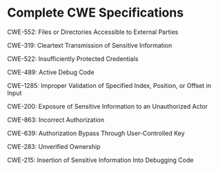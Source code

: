 

# Complete CWE Specifications

CWE-552: Files or Directories Accessible to External Parties

CWE-319: Cleartext Transmission of Sensitive Information

CWE-522: Insufficiently Protected Credentials

CWE-489: Active Debug Code

CWE-1285: Improper Validation of Specified Index, Position, or Offset in Input

CWE-200: Exposure of Sensitive Information to an Unauthorized Actor

CWE-863: Incorrect Authorization

CWE-639: Authorization Bypass Through User-Controlled Key

CWE-283: Unverified Ownership

CWE-215: Insertion of Sensitive Information Into Debugging Code